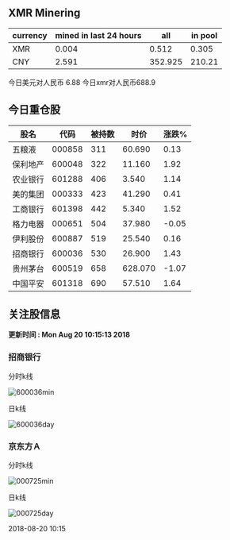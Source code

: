 ## XMR Minering

|currency|mined in last 24 hours|all|in pool|
|---|---|---|---|
|XMR|0.004|0.512|0.305|
|CNY|2.591|352.925|210.21|

今日美元对人民币 6.88	今日xmr对人民币688.9


## 今日重仓股 

|股名|代码|被持数|时价|涨跌%|
|---|---|---|---|---|
|五粮液|000858|311|60.690|0.13|
|保利地产|600048|322|11.160|1.92|
|农业银行|601288|406|3.540|1.14|
|美的集团|000333|423|41.290|0.41|
|工商银行|601398|442|5.340|1.52|
|格力电器|000651|504|37.980|-0.05|
|伊利股份|600887|519|25.540|0.16|
|招商银行|600036|530|26.900|1.43|
|贵州茅台|600519|658|628.070|-1.07|
|中国平安|601318|690|57.510|1.64|

## 关注股信息
**更新时间 : Mon Aug 20 10:15:13 2018**
### 招商银行 
分时k线

![600036min](http://image.sinajs.cn/newchart/min/n/sh600036.gif)

日k线

![600036day](http://image.sinajs.cn/newchart/daily/n/sh600036.gif)

### 京东方Ａ 
分时k线

![000725min](http://image.sinajs.cn/newchart/min/n/sz000725.gif)

日k线

![000725day](http://image.sinajs.cn/newchart/daily/n/sz000725.gif)

2018-08-20 10:15
